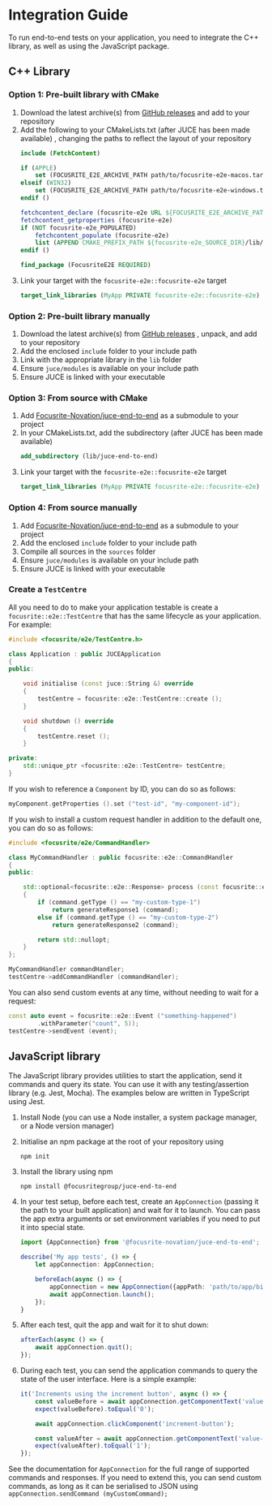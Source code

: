 # Integration Guide

To run end-to-end tests on your application, you need to integrate the C++
library, as well as using the JavaScript package.

## C++ Library

### Option 1: Pre-built library with CMake

1. Download the latest archive(s) from [GitHub releases](https://github.com/Focusrite-Novation/juce-end-to-end/releases) 
and add to your repository
1. Add the following to your CMakeLists.txt (after JUCE has been made available)
, changing the paths to reflect the layout of your repository
    ```CMake
    include (FetchContent)

    if (APPLE)
        set (FOCUSRITE_E2E_ARCHIVE_PATH path/to/focusrite-e2e-macos.tar.gz)
    elseif (WIN32)
        set (FOCUSRITE_E2E_ARCHIVE_PATH path/to/focusrite-e2e-windows.tar.gz)
    endif ()

    fetchcontent_declare (focusrite-e2e URL ${FOCUSRITE_E2E_ARCHIVE_PATH})
    fetchcontent_getproperties (focusrite-e2e)
    if (NOT focusrite-e2e_POPULATED)
        fetchcontent_populate (focusrite-e2e)
        list (APPEND CMAKE_PREFIX_PATH ${focusrite-e2e_SOURCE_DIR}/lib/cmake)
    endif ()

    find_package (FocusriteE2E REQUIRED)
    ```
1. Link your target with the `focusrite-e2e::focusrite-e2e` target
    ```CMake
    target_link_libraries (MyApp PRIVATE focusrite-e2e::focusrite-e2e)

### Option 2: Pre-built library manually

1. Download the latest archive(s) from [GitHub releases](https://github.com/Focusrite-Novation/juce-end-to-end/releases)
, unpack, and add to your repository
1. Add the enclosed `include` folder to your include path
1. Link with the appropriate library in the `lib` folder
1. Ensure `juce/modules` is available on your include path
1. Ensure JUCE is linked with your executable

### Option 3: From source with CMake

1. Add [Focusrite-Novation/juce-end-to-end](https://github.com/Focusrite-Novation/juce-end-to-end) 
as a submodule to your project
1. In your CMakeLists.txt, add the subdirectory (after JUCE has been made 
available)
    ```CMake
    add_subdirectory (lib/juce-end-to-end)
    ```
1. Link your target with the `focusrite-e2e::focusrite-e2e` target
    ```CMake
    target_link_libraries (MyApp PRIVATE focusrite-e2e::focusrite-e2e)
    ```

### Option 4: From source manually

1. Add [Focusrite-Novation/juce-end-to-end](https://github.com/Focusrite-Novation/juce-end-to-end) 
as a submodule to your project
1. Add the enclosed `include` folder to your include path
1. Compile all sources in the `sources` folder
1. Ensure `juce/modules` is available on your include path
1. Ensure JUCE is linked with your executable

### Create a `TestCentre`

All you need to do to make your application testable is create a 
`focusrite::e2e::TestCentre` that has the same lifecycle as your application. 
For example:

```C++
#include <focusrite/e2e/TestCentre.h>

class Application : public JUCEApplication
{
public:

    void initialise (const juce::String &) override
    {
        testCentre = focusrite::e2e::TestCentre::create ();
    }

    void shutdown () override
    {
        testCentre.reset ();
    }

private:
    std::unique_ptr <focusrite::e2e::TestCentre> testCentre;
}
```

If you wish to reference a `Component` by ID, you can do so as follows:

```C++
myComponent.getProperties ().set ("test-id", "my-component-id");
```

If you wish to install a custom request handler in addition to the default one,
you can do so as follows:

```C++
#include <focusrite/e2e/CommandHandler>

class MyCommandHandler : public focusrite::e2e::CommandHandler
{
public:

    std::optional<focusrite::e2e::Response> process (const focusrite::e2e::Command & command) override
    {
        if (command.getType () == "my-custom-type-1")
            return generateResponse1 (command);
        else if (command.getType () == "my-custom-type-2")
            return generateResponse2 (command);

        return std::nullopt;
    }
};

MyCommandHandler commandHandler;
testCentre->addCommandHandler (commandHandler);
```

You can also send custom events at any time, without needing to wait for a 
request:

```C++
const auto event = focusrite::e2e::Event ("something-happened")
        .withParameter("count", 5));
testCentre->sendEvent (event);
```

## JavaScript library

The JavaScript library provides utilities to start the application, send it
commands and query its state. You can use it with any testing/assertion library
(e.g. Jest, Mocha). The examples below are written in TypeScript using Jest.

1. Install Node (you can use a Node installer, a system package manager, or a Node version manager)
1. Initialise an npm package at the root of your repository using
   ```
   npm init
   ```
1. Install the library using npm
    ```
    npm install @focusritegroup/juce-end-to-end
    ```
1. In your test setup, before each test, create an `AppConnection` (passing it 
the path to your built application) and wait for it to launch. You can pass the
app extra arguments or set environment variables if you need to put it into 
special state.

    ```TypeScript
    import {AppConnection} from '@focusrite-novation/juce-end-to-end';

    describe('My app tests', () => {
        let appConnection: AppConnection;

        beforeEach(async () => {
            appConnection = new AppConnection({appPath: 'path/to/app/binary'});
            await appConnection.launch();
        });
    }
    ```

1. After each test, quit the app and wait for it to shut down:

    ```TypeScript
    afterEach(async () => {
        await appConnection.quit();
    });
    ```

1. During each test, you can send the application commands to query the state
of the user interface. Here is a simple example:

    ```TypeScript
    it('Increments using the increment button', async () => {
        const valueBefore = await appConnection.getComponentText('value-label');
        expect(valueBefore).toEqual('0');

        await appConnection.clickComponent('increment-button');

        const valueAfter = await appConnection.getComponentText('value-label');
        expect(valueAfter).toEqual('1');
    });
    ```

See the documentation for `AppConnection` for the full range of supported 
commands and responses. If you need to extend this, you can send custom commands,
as long as it can be serialised to JSON using 
`appConnection.sendCommand (myCustomCommand);`